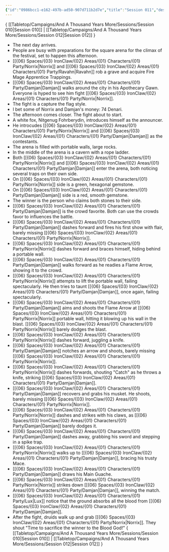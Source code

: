 ```yaml
---
{"id":"0986bcc1-e162-497b-ad50-907d711b2d7e","title":"Session 011","description":"Session 11","publish":true,"date_created":"Saturday, August 26th 2023, 11:56:38 am","date_modified":"Saturday, March 30th 2024, 11:24:42 pm","path":"Tabletop/Campaigns/And A Thousand Years More/Sessions/Session 011.md","permalink":"/tabletop/campaigns/and-a-thousand-years-more/sessions/session-011/","PassFrontmatter":true}
---
```



{ [[Tabletop/Campaigns/And A Thousand Years More/Sessions/Session 010\|Session 010]] | [[Tabletop/Campaigns/And A Thousand Years More/Sessions/Session 012\|Session 012]] }

- The next day arrives.
- People are busy with preparations for the square arena for the climax of the festival, set to happen this afternoon.
- [[{06} Spaces/{03} IronClaw/{02} Areas/{01} Characters/{01} Party/Norrix\|Norrix]] and [[{06} Spaces/{03} IronClaw/{02} Areas/{01} Characters/{01} Party/Ravahn\|Ravahn]] rob a grave and acquire Fire Mage Apprentice Trappings.
- [[{06} Spaces/{03} IronClaw/{02} Areas/{01} Characters/{01} Party/Damjan\|Damjan]] walks around the city in his Apothecary Gawn. Everyone is hyped to see him fight [[{06} Spaces/{03} IronClaw/{02} Areas/{01} Characters/{01} Party/Norrix\|Norrix]].
- The fight is a capture the flag style.
- I bet some of Norrix and Damjan's money: 74 Denari.
- The afternoon comes closer. The fight about to start.
- A white fox, Nitgenug Fohrberydin, introduces himself as the announcer.
- He introcudes [[{06} Spaces/{03} IronClaw/{02} Areas/{01} Characters/{01} Party/Norrix\|Norrix]] and [[{06} Spaces/{03} IronClaw/{02} Areas/{01} Characters/{01} Party/Damjan\|Damjan]] as the contestants.
- The arena is filled with portable walls, large rocks.
- In the middle of the arena is a cavern with a rope ladder.
- Both [[{06} Spaces/{03} IronClaw/{02} Areas/{01} Characters/{01} Party/Norrix\|Norrix]] and [[{06} Spaces/{03} IronClaw/{02} Areas/{01} Characters/{01} Party/Damjan\|Damjan]] enter the arena, both noticing several traps on their own side.
- On [[{06} Spaces/{03} IronClaw/{02} Areas/{01} Characters/{01} Party/Norrix\|Norrix]] side is a green, hexagonal gemstone.
- On [[{06} Spaces/{03} IronClaw/{02} Areas/{01} Characters/{01} Party/Damjan\|Damjan]] side is a red, smooth gemstone.
- The winner is the person who claims both stones to their side.
- [[{06} Spaces/{03} IronClaw/{02} Areas/{01} Characters/{01} Party/Damjan\|Damjan]] is the crowd favorite. Both can use the crowds favor to influences the battle.
- [[{06} Spaces/{03} IronClaw/{02} Areas/{01} Characters/{01} Party/Damjan\|Damjan]] dashes forward and fires his first show with flair, barely missing [[{06} Spaces/{03} IronClaw/{02} Areas/{01} Characters/{01} Party/Norrix\|Norrix]].
- [[{06} Spaces/{03} IronClaw/{02} Areas/{01} Characters/{01} Party/Norrix\|Norrix]] dashes forward and braces himself, hiding behind a portable wall.
- [[{06} Spaces/{03} IronClaw/{02} Areas/{01} Characters/{01} Party/Damjan\|Damjan]] walks forward as he readies a Flame Arrow, showing it to the crowd.
- [[{06} Spaces/{03} IronClaw/{02} Areas/{01} Characters/{01} Party/Norrix\|Norrix]] attempts to lift the portable wall, failing spectacularly. He then tries to taunt [[{06} Spaces/{03} IronClaw/{02} Areas/{01} Characters/{01} Party/Damjan\|Damjan]], once again, failing spectacularly.
- [[{06} Spaces/{03} IronClaw/{02} Areas/{01} Characters/{01} Party/Damjan\|Damjan]] aims and shoots the Flame Arrow at [[{06} Spaces/{03} IronClaw/{02} Areas/{01} Characters/{01} Party/Norrix\|Norrix]] portable wall, hitting it blowing up his wall in the blast. [[{06} Spaces/{03} IronClaw/{02} Areas/{01} Characters/{01} Party/Norrix\|Norrix]] barely dodges the blast.
- [[{06} Spaces/{03} IronClaw/{02} Areas/{01} Characters/{01} Party/Norrix\|Norrix]] dashes forward, juggling a knife.
- [[{06} Spaces/{03} IronClaw/{02} Areas/{01} Characters/{01} Party/Damjan\|Damjan]] notches an arrow and shoots, barely missing [[{06} Spaces/{03} IronClaw/{02} Areas/{01} Characters/{01} Party/Norrix\|Norrix]].
- [[{06} Spaces/{03} IronClaw/{02} Areas/{01} Characters/{01} Party/Norrix\|Norrix]] dashes forwards, shouting "Catch" as he throws a knife, striking [[{06} Spaces/{03} IronClaw/{02} Areas/{01} Characters/{01} Party/Damjan\|Damjan]].
- [[{06} Spaces/{03} IronClaw/{02} Areas/{01} Characters/{01} Party/Damjan\|Damjan]] recovers and grabs his musket. He shoots, barely missing [[{06} Spaces/{03} IronClaw/{02} Areas/{01} Characters/{01} Party/Norrix\|Norrix]].
- [[{06} Spaces/{03} IronClaw/{02} Areas/{01} Characters/{01} Party/Norrix\|Norrix]] dashes and strikes with his claws, as [[{06} Spaces/{03} IronClaw/{02} Areas/{01} Characters/{01} Party/Damjan\|Damjan]] barely dodges it.
- [[{06} Spaces/{03} IronClaw/{02} Areas/{01} Characters/{01} Party/Damjan\|Damjan]] dashes away, grabbing his sword and stepping in a spike trap.
- [[{06} Spaces/{03} IronClaw/{02} Areas/{01} Characters/{01} Party/Norrix\|Norrix]] walks up to [[{06} Spaces/{03} IronClaw/{02} Areas/{01} Characters/{01} Party/Damjan\|Damjan]], bracing his trusty Mace.
- [[{06} Spaces/{03} IronClaw/{02} Areas/{01} Characters/{01} Party/Damjan\|Damjan]] draws his Main Guache.
- [[{06} Spaces/{03} IronClaw/{02} Areas/{01} Characters/{01} Party/Norrix\|Norrix]] strikes down [[{06} Spaces/{03} IronClaw/{02} Areas/{01} Characters/{01} Party/Damjan\|Damjan]], winning the match.
- [[{06} Spaces/{03} IronClaw/{02} Areas/{01} Characters/{01} Party/Lux\|Lux]] notice that the ground absorbs all the blood from [[{06} Spaces/{03} IronClaw/{02} Areas/{01} Characters/{01} Party/Damjan\|Damjan]].
- After the fight, druids walk up and grab [[{06} Spaces/{03} IronClaw/{02} Areas/{01} Characters/{01} Party/Norrix\|Norrix]]. They shout "Time to sacrifice the winner to the Blood God!"
{ [[Tabletop/Campaigns/And A Thousand Years More/Sessions/Session 010\|Session 010]] | [[Tabletop/Campaigns/And A Thousand Years More/Sessions/Session 012\|Session 012]] }

